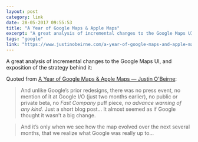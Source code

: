 ```yaml
---
layout: post
category: link
date: 28-05-2017 09:55:53
title: "A Year of Google Maps & Apple Maps"
excerpt: "A great analysis of incremental changes to the Google Maps UI, and exposition of the strategy behind it"
tags: "google"
link: "https://www.justinobeirne.com/a-year-of-google-maps-and-apple-maps"
---
```

A great analysis of incremental changes to the Google Maps UI, and exposition of the strategy behind it:

Quoted from [A Year of Google Maps & Apple Maps — Justin O'Beirne](https://www.justinobeirne.com/a-year-of-google-maps-and-apple-maps):

> And unlike Google’s prior redesigns, there was no press event, no mention of it at Google I/O (just two months earlier), no public or private beta, no _Fast Company_ puff piece, _no advance warning of any kind_. Just a short blog post... It almost seemed as if Google thought it wasn’t a big change.

>And it’s only when we see how the map evolved over the next several months, that we realize what Google was really up to...